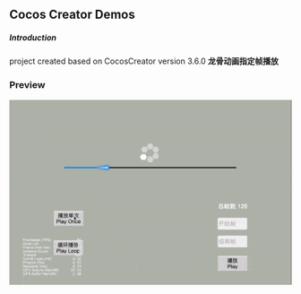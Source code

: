 ## Cocos Creator Demos

##### Introduction
project created based on CocosCreator version 3.6.0 **龙骨动画指定帧播放** 

### Preview
![image](../../../gif/202203/2022031501.gif)
